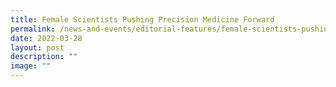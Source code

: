 ```yaml
---
title: Female Scientists Pushing Precision Medicine Forward
permalink: /news-and-events/editorial-features/female-scientists-pushing-precision-medicine-forward/
date: 2022-03-28
layout: post
description: ""
image: ""
---
```

